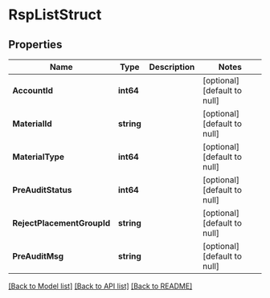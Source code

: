# RspListStruct

## Properties
Name | Type | Description | Notes
------------ | ------------- | ------------- | -------------
**AccountId** | **int64** |  | [optional] [default to null]
**MaterialId** | **string** |  | [optional] [default to null]
**MaterialType** | **int64** |  | [optional] [default to null]
**PreAuditStatus** | **int64** |  | [optional] [default to null]
**RejectPlacementGroupId** | **string** |  | [optional] [default to null]
**PreAuditMsg** | **string** |  | [optional] [default to null]

[[Back to Model list]](../README.md#documentation-for-models) [[Back to API list]](../README.md#documentation-for-api-endpoints) [[Back to README]](../README.md)


